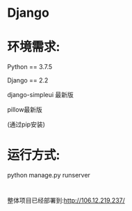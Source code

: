 # Django

# 环境需求: 
Python == 3.7.5

Django == 2.2

django-simpleui 最新版

pillow最新版

(通过pip安装)

# 运行方式:
python manage.py runserver
# 
整体项目已经部署到:http://106.12.219.237/
